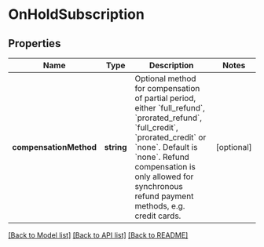 # OnHoldSubscription

## Properties
Name | Type | Description | Notes
------------ | ------------- | ------------- | -------------
**compensationMethod** | **string** | Optional method for compensation of partial period, either &#x60;full_refund&#x60;, &#x60;prorated_refund&#x60;, &#x60;full_credit&#x60;, &#x60;prorated_credit&#x60; or &#x60;none&#x60;. Default is &#x60;none&#x60;. Refund compensation is only allowed for synchronous refund payment methods, e.g. credit cards. | [optional] 

[[Back to Model list]](../README.md#documentation-for-models) [[Back to API list]](../README.md#documentation-for-api-endpoints) [[Back to README]](../README.md)


